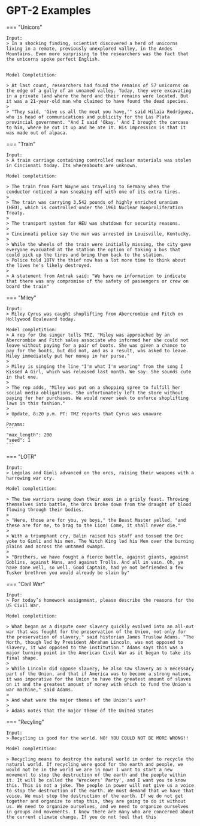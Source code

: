 # GPT-2 Examples

=== "Unicors"

    Input:
    > In a shocking finding, scientist discovered a herd of unicorns living in a remote, previously unexplored valley, in the Andes Mountains. Even more surprising to the researchers was the fact that the unicorns spoke perfect English.


    Model Completition:

    > At last count, researchers had found the remains of 57 unicorns on the edge of a gully of an unnamed valley. Today, they were excavating in a private land where the herd and their remains were located. But it was a 21-year-old man who claimed to have found the dead species.
    >
    > "They said, 'Give us all the meat you have,'" said Hilaia Rodríguez, who is head of communications and publicity for the Las Plata provincial government. "And I said 'Okay.' And I brought the carcass to him, where he cut it up and he ate it. His impression is that it was made out of alpaca.



=== "Train"

    Input:
    > A train carriage containing controlled nuclear materials was stolen in Cincinnati today. Its whereabouts are unknown.

    Model completition:

    > The train from Fort Wayne was traveling to Germany when the conductor noticed a man sneaking off with one of its extra tires.
    >
    > The train was carrying 3,542 pounds of highly enriched uranium (HEU), which is controlled under the 1961 Nuclear Nonproliferation Treaty.
    >
    > The transport system for HEU was shutdown for security reasons.
    >
    > Cincinnati police say the man was arrested in Louisville, Kentucky.
    >
    > While the wheels of the train were initially missing, the city gave everyone evacuated at the station the option of taking a bus that could pick up the tires and bring them back to the station.
    > Police told 10TV the thief now has a lot more time to think about the lives he's likely destroyed.
    >
    > A statement from Amtrak said: "We have no information to indicate that there was any compromise of the safety of passengers or crew on board the train"



=== "Miley"

    Input:
    > Miley Cyrus was caught shoplifting from Abercrombie and Fitch on Hollywood Boulevard today.

    Model completition:
    > A rep for the singer tells TMZ, "Miley was approached by an Abercrombie and Fitch sales associate who informed her she could not leave without paying for a pair of boots. She was given a chance to pay for the boots, but did not, and as a result, was asked to leave. Miley immediately put her money in her purse."
    >
    > Miley is singing the line "I'm what I'm wearing" from the song I Kissed A Girl, which was released last month. We say: She sounds cute in that one.
    >
    > The rep adds, "Miley was put on a shopping spree to fulfill her social media obligations. She unfortunately left the store without paying for her purchases. We would never seek to enforce shoplifting laws in this fashion."
    >
    > Update, 8:20 p.m. PT: TMZ reports that Cyrus was unaware

    Params:
    ```
    "max_length": 200
    "seed": 1
    ```



=== "LOTR"

    Input:
    > Legolas and Gimli advanced on the orcs, raising their weapons with a harrowing war cry.

    Model completition:

    > The two warriors swung down their axes in a grisly feast. Throwing themselves into battle, the Orcs broke down from the draught of blood flowing through their bodies.
    >
    > "Here, those are for you, ye boys," the Beast Master yelled, "and these are for me, to brag to the Lion! Come, it shall never die."
    >
    > With a triumphant cry, Balin raised his staff and tossed the Orc yoke to Gimli and his men. The Witch King led his Men over the burning plains and across the untamed swamps.
    >
    > "Brothers, we have fought a fierce battle, against giants, against Goblins, against Huns, and against Trolls. And all in vain. Oh, ye have done well, so well. Good Captain, had ye not befriended a few Tusker brethren you would already be slain by"



=== "Civil War"

    Input:
    > For today’s homework assignment, please describe the reasons for the US Civil War.

    Model completition:

    > What began as a dispute over slavery quickly evolved into an all-out war that was fought for the preservation of the Union, not only for the preservation of slavery," said historian James Truslow Adams. "The North, though led by President Abraham Lincoln, was not opposed to slavery, it was opposed to the institution." Adams says this was a major turning point in the American Civil War as it began to take its final shape.
    >
    > While Lincoln did oppose slavery, he also saw slavery as a necessary part of the Union, and that if America was to become a strong nation, it was imperative for the Union to have the greatest amount of slaves on it and the greatest amount of money with which to fund the Union's war machine," said Adams.
    >
    > And what were the major themes of the Union's war?
    >
    > Adams notes that the major theme of the United States



=== "Recyling"

    Input:
    > Recycling is good for the world. NO! YOU COULD NOT BE MORE WRONG!!

    Model completition:

    > Recycling means to destroy the natural world in order to recycle the natural world. If recycling were good for the earth and people, we would not be in the world we are in now! I want to start a new movement to stop the destruction of the earth and the people within it. It will be called the 'Wreckers' Party', and I want you to know this. This is not a joke. The people in power will not give us a voice to stop the destruction of the earth. We must demand that we have that voice. We must stop the destruction of the earth. If we do not get together and organize to stop this, they are going to do it without us. We need to organize ourselves, and we need to organize ourselves in groups and movements. I know there are many who are concerned about the current climate change. If you do not feel that this

